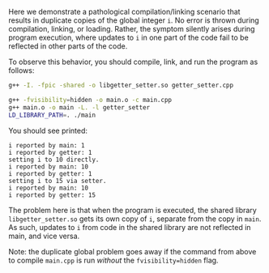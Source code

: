 Here we demonstrate a pathological compilation/linking scenario that results in
duplicate copies of the global integer `i`.  No error is thrown during
compilation, linking, or loading.  Rather, the symptom silently arises during
program execution, where updates to `i` in one part of the code fail to be
reflected in other parts of the code.

To observe this behavior, you should compile, link, and run the program as
follows:

```bash
g++ -I. -fpic -shared -o libgetter_setter.so getter_setter.cpp

g++ -fvisibility=hidden -o main.o -c main.cpp
g++ main.o -o main -L. -l getter_setter
LD_LIBRARY_PATH=. ./main
```

You should see printed:

```
i reported by main: 1
i reported by getter: 1
setting i to 10 directly.
i reported by main: 10
i reported by getter: 1
setting i to 15 via setter.
i reported by main: 10
i reported by getter: 15
```

The problem here is that when the program is executed, the shared library
`libgetter_setter.so` gets its own copy of `i`, separate from the copy in
`main`.  As such, updates to `i` from code in the shared library are not
reflected in main, and vice versa.

Note: the duplicate global problem goes away if the command from above to
compile `main.cpp` is run *without* the `fvisibility=hidden` flag.
